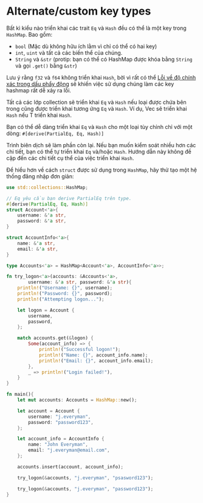 # Alternate/custom key types
Bất kì kiểu nào triển khai các trait `Eq` và `Hash` đều có thể là một key trong `HashMap`. Bao gồm:
- `bool` (Mặc dù không hữu ích lằm vì chỉ có thể có hai key)
- `int`, `uint` và tất cả các biến thể của chúng.
- `String` và `&str` (protip: bạn có thể có HashMap được khóa bằng `String` và gọi `.get()` bằng `&str`)

Lưu ý rằng `f32` và `f64` không triển khai `Hash`, bời vì rất có thể  [Lỗi về độ chính xác trong dấu phẩy động](https://en.wikipedia.org/wiki/Floating-point_arithmetic#Accuracy_problems)
sẽ khiến việc sử dụng chúng làm các key hashmap rất dễ xảy ra lỗi.

Tất cả các lớp collection sẽ triển khai `Eq` và `Hash` nếu loại được chứa bên trong cũng được triển khai tương ứng `Eq` và `Hash`. Ví dụ, Vec<T> sẽ triển khai `Hash` nếu T triển khai `Hash`.

Bạn có thể dễ dàng triển khai `Eq` và `Hash` cho một loại tùy chỉnh chỉ với một dòng: `#[derive(PartialEq, Eq, Hash)]`

Trình biên dịch sẽ làm phần còn lại. Nếu bạn muốn kiểm soát nhiều hơn các chi tiết, bạn có thể tự triển khai `Eq` và/hoặc `Hash`. Hướng dẫn này không đề cập đến các chi tiết cụ thể của việc triển khai `Hash`.

Để hiểu hơn về cách `struct` được sử dụng trong `HashMap`, hãy thử tạo một hệ thống đăng nhập đơn giản:

```rust
use std::collections::HashMap;

// Eq yêu cầu bạn derive PartialEq trên type.
#[derive(PartialEq, Eq, Hash)]
struct Account<'a>{
    username: &'a str,
    password: &'a str,
}

struct AccountInfo<'a>{
    name: &'a str,
    email: &'a str,
}

type Accounts<'a> = HashMap<Account<'a>, AccountInfo<'a>>;

fn try_logon<'a>(accounts: &Accounts<'a>,
        username: &'a str, password: &'a str){
    println!("Username: {}", username);
    println!("Password: {}", password);
    println!("Attempting logon...");

    let logon = Account {
        username,
        password,
    };

    match accounts.get(&logon) {
        Some(account_info) => {
            println!("Successful logon!");
            println!("Name: {}", account_info.name);
            println!("Email: {}", account_info.email);
        },
        _ => println!("Login failed!"),
    }
}

fn main(){
    let mut accounts: Accounts = HashMap::new();

    let account = Account {
        username: "j.everyman",
        password: "password123",
    };

    let account_info = AccountInfo {
        name: "John Everyman",
        email: "j.everyman@email.com",
    };

    accounts.insert(account, account_info);

    try_logon(&accounts, "j.everyman", "psasword123");

    try_logon(&accounts, "j.everyman", "password123");
}
```



